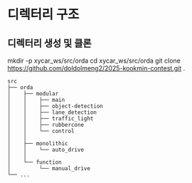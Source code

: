 디렉터리 구조
=

## 디렉터리 생성 및 클론
mkdir -p xycar_ws/src/orda
cd xycar_ws/src/orda
git clone https://github.com/doldolmeng2/2025-kookmin-contest.git .

```
src
├── orda
│    ├── modular
│    │    ├── main
│    │    ├── object-detection
│    │    ├── lane_detection
│    │    ├── traffic_light
│    │    ├── rubbercone
│    │    └── control
│    │
│    ├── monolithic
│    │    └── auto_drive
│    │
│    └── function
│         └── manual_drive
└── ...
```

